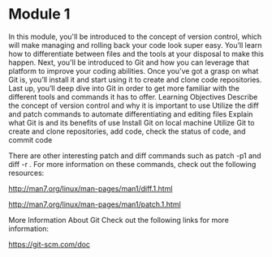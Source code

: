 # Module 1

In this module, you'll be introduced to the concept of version control, which will make managing and rolling back your code look super easy. You’ll learn how to differentiate between files and the tools at your disposal to make this happen. Next, you'll be introduced to Git and how you can leverage that platform to improve your coding abilities. Once you’ve got a grasp on what Git is, you’ll install it and start using it to create and clone code repositories. Last up, you’ll deep dive into Git in order to get more familiar with the different tools and commands it has to offer.
Learning Objectives
Describe the concept of version control and why it is important to use
Utilize the diff and patch commands to automate differentiating and editing files
Explain what Git is and its benefits of use
Install Git on local machine
Utilize Git to create and clone repositories, add code, check the status of code, and commit code

There are other interesting patch and diff commands such as patch -p1 and diff -r . For more information on these commands, check out the following resources:

http://man7.org/linux/man-pages/man1/diff.1.html

http://man7.org/linux/man-pages/man1/patch.1.html

More Information About Git
Check out the following links for more information:

https://git-scm.com/doc

